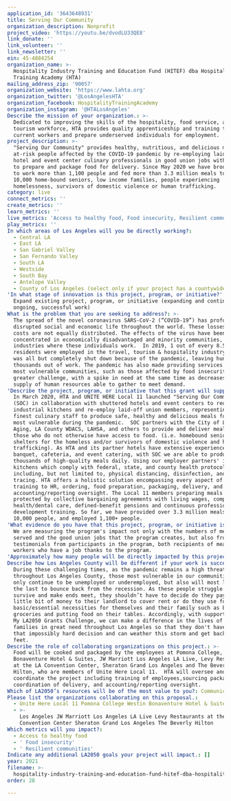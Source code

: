 ```yaml
---
application_id: '3643648931'
title: Serving Our Community
organization_description: Nonprofit
project_video: 'https://youtu.be/dvodLU33QE8'
link_donate: ''
link_volunteer: ''
link_newsletter: ''
ein: 45-4884254
organization_name: >-
  Hospitality Industry Training and Education Fund (HITEF) dba Hospitality
  Training Academy (HTA)
mailing_address_zip: '90057'
organization_website: 'https://www.lahta.org'
organization_twitter: '@LosAngelesHTA'
organization_facebook: HospitalityTrainingAcademy
organization_instagram: '@HTALosAngeles'
Describe the mission of your organization.: >-
  Dedicated to improving the skills of the hospitality, food service, and
  tourism workforce, HTA provides quality apprenticeship and training to upskill
  current workers and prepare underserved individuals for employment.
project_description: >-
  "Serving Our Community" provides healthy, nutritious, and delicious meals to
  at-risk people affected by the COVID-19 pandemic by re-employing laid-off
  hotel and event center culinary professionals in good union jobs with benefits
  to prepare and package food for delivery. Since May 2020 we have brought back
  to work more than 1,100 people and fed more than 3.3 million meals to nearly
  10,000 home-bound seniors, low income families, people experiencing
  homelessness, survivors of domestic violence or human trafficking. 
category: live
connect_metrics: ''
create_metrics: ''
learn_metrics: ''
live_metrics: 'Access to healthy food, Food insecurity, Resilient communities'
play_metrics: ''
In which areas of Los Angeles will you be directly working?:
  - Central LA
  - East LA
  - San Gabriel Valley
  - San Fernando Valley
  - South LA
  - Westside
  - South Bay
  - Antelope Valley
  - County of Los Angeles (select only if your project has a countywide benefit)
'In what stage of innovation is this project, program, or initiative?': >-
  Expand existing project, program, or initiative (expanding and continuing
  ongoing, successful work)
What is the problem that you are seeking to address?: >-
  The spread of the novel coronavirus SARS-CoV-2 (“COVID-19”) has profoundly
  disrupted social and economic life throughout the world. These losses and
  costs are not equally distributed. The effects of the virus have been
  concentrated in economically disadvantaged and minority communities, and in
  industries where these individuals work.  In 2019, 1 out of every 8.5 County
  residents were employed in the travel, tourism & hospitality industry, which
  was all but completely shut down because of the pandemic, leaving hundreds of
  thousands out of work. The pandemic has also made providing services to the
  most vulnerable communities, such as those affected by food insecurity a far
  greater challenge, with a spike in need at the same time as decreases in
  supply of human resources able to gather to meet demand.
'Describe the project, program, or initiative that this grant will support to address the problem identified.': >-
  In March 2020, HTA and UNITE HERE Local 11 launched "Serving Our Community,"
  (SOC) in collaboration with shuttered hotels and event centers to reopen their
  industrial kitchens and re-employ laid-off union members, representing LA's
  finest culinary staff to produce safe, healthy and delicious meals for our
  most vulnerable during the pandemic.  SOC partners with the City of LA Dep of
  Aging, LA County WDACS, LAHSA, and others to provide and deliver meals to
  those who do not otherwise have access to food. (i.e. homebound seniors and
  shelters for the homeless and/or survivors of domestic violence and human
  trafficking). As HTA and its partner hotels have extensive experience in
  banquet, cafeteria, and event catering, with SOC we are able to produce
  thousands of high-quality meals daily. Using our employer partners' industrial
  kitchens which comply with federal, state, and county health protocols,
  including, but not limited to, physical distancing, disinfection, and contact
  tracing. HTA offers a holistic solution encompassing every aspect of SOC, from
  training to HR, ordering, food preparation, packaging, delivery, and
  accounting/reporting oversight. The Local 11 members preparing meals are
  protected by collective bargaining agreements with living wages, comprehensive
  health/dental care, defined-benefit pensions and continuous professional
  development training. So far, we have provided over 3.3 million meals, nearly
  10,000 people, and employed 1,100+ people.
'What evidence do you have that this project, program, or initiative is or will be successful, and how will you define and measure success?': >-
  We are measuring the program's impact not only with the numbers of meals
  served and the good union jobs that the program creates, but also from
  testimonials from participants in the program, both recipients of meals and
  workers who have a job thanks to the program.
'Approximately how many people will be directly impacted by this project, program, or initiative?': '95'
Describe how Los Angeles County will be different if your work is successful.: >-
  During these challenging times, as the pandemic remains a high threat
  throughout Los Angeles County, those most vulnerable in our communities not
  only continue to be unemployed or underemployed, but also will most likely be
  the last to bounce back from the recession. As these people struggle to
  survive and make ends meet, they shouldn’t have to decide do they pay the last
  little bit of money to their landlord to cover rent or do they use for
  basic/essential necessities for themselves and their family such as buying
  groceries and putting food on their tables. Accordingly, with support from the
  My LA2050 Grants Challenge, we can make a difference in the lives of 95
  families in great need throughout Los Angeles so that they don't have to make
  that impossibly hard decision and can weather this storm and get back on their
  feet.  
Describe the role of collaborating organizations on this project.: >-
  Food will be cooked and packaged by the employees at Pomona College, Westin
  Bonaventure Hotel & Suites, JW Marriott Los Angeles LA Live, Levy Restaurants
  at the LA Convention Center, Sheraton Grand Los Angeles and The Beverly
  Hilton, who are members of Unite Here Local 11.  HTA will oversee and
  coordinate the project including training of employees,sourcing packaging,
  coordination of delivery, and accounting/reporting oversight.
Which of LA2050’s resources will be of the most value to you?: Communications support
Please list the organizations collaborating on this proposal.:
  - Unite Here Local 11 Pomona College Westin Bonaventure Hotel & Suites
  - >-
    Los Angeles JW Marriott Los Angeles LA Live Levy Restaurants at the LA
    Convention Center Sheraton Grand Los Angeles The Beverly Hilton
Which metrics will you impact?:
  - Access to healthy food
  - ' Food insecurity'
  - ' Resilient communities'
Indicate any additional LA2050 goals your project will impact.: []
year: 2021
filename: >-
  hospitality-industry-training-and-education-fund-hitef-dba-hospitality-training-academy-hta
order: 28

---
```

